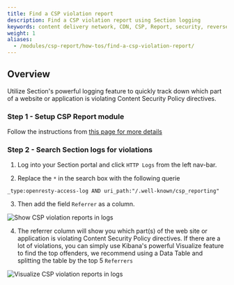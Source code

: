 ```yaml
---
title: Find a CSP violation report
description: Find a CSP violation report using Section logging
keywords: content delivery network, CDN, CSP, Report, security, reverse proxies, proxy, proxy template
weight: 1
aliases:
  - /modules/csp-report/how-tos/find-a-csp-violation-report/
---
```


## Overview

Utilize Section's powerful logging feature to quickly track down which part of a website or application is violating Content Security Policy directives.

### Step 1 - Setup CSP Report module

Follow the instructions from [this page for more details](/docs/modules/csp-report/tutorials/add-csp-report-to-your-proxystack/)

### Step 2 - Search Section logs for violations

1. Log into your Section portal and click `HTTP Logs` from the left nav-bar.

2. Replace the `*` in the search box with the following querie

```
_type:openresty-access-log AND uri_path:"/.well-known/csp_reporting"
```

3. Then add the field `Referrer` as a column.

![Show CSP violation reports in logs](/docs/images/csp-reporting-logging.png)

4. The referrer column will show you which part(s) of the web site or application is violating Content Security Policy directives. If there are a lot of violations, you can simply use Kibana's powerful Visualize feature to find the top offenders, we recommend using a Data Table and splitting the table by the top 5 `Referrers`

![Visualize CSP violation reports in logs](/docs/images/csp-reporting-logging2.png)
